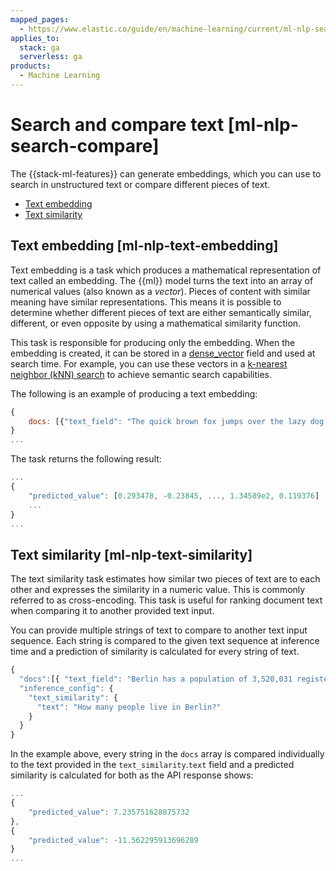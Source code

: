 ```yaml
---
mapped_pages:
  - https://www.elastic.co/guide/en/machine-learning/current/ml-nlp-search-compare.html
applies_to:
  stack: ga
  serverless: ga
products:
  - Machine Learning
---
```


# Search and compare text [ml-nlp-search-compare]

The {{stack-ml-features}} can generate embeddings, which you can use to search in unstructured text or compare different pieces of text.

* [Text embedding](#ml-nlp-text-embedding)
* [Text similarity](#ml-nlp-text-similarity)

## Text embedding [ml-nlp-text-embedding]

Text embedding is a task which produces a mathematical representation of text called an embedding. The {{ml}} model turns the text into an array of numerical values (also known as a *vector*). Pieces of content with similar meaning have similar representations. This means it is possible to determine whether different pieces of text are either semantically similar, different, or even opposite by using a mathematical similarity function.

This task is responsible for producing only the embedding. When the embedding is created, it can be stored in a [dense_vector](elasticsearch://reference/elasticsearch/mapping-reference/dense-vector.md) field and used at search time. For example, you can use these vectors in a [k-nearest neighbor (kNN) search](../../../solutions/search/vector/knn.md) to achieve semantic search capabilities.

The following is an example of producing a text embedding:

```js
{
    docs: [{"text_field": "The quick brown fox jumps over the lazy dog."}]
}
...
```

The task returns the following result:

```js
...
{
    "predicted_value": [0.293478, -0.23845, ..., 1.34589e2, 0.119376]
    ...
}
...
```

## Text similarity [ml-nlp-text-similarity]

The text similarity task estimates how similar two pieces of text are to each other and expresses the similarity in a numeric value. This is commonly referred to as cross-encoding. This task is useful for ranking document text when comparing it to another provided text input.

You can provide multiple strings of text to compare to another text input sequence. Each string is compared to the given text sequence at inference time and a prediction of similarity is calculated for every string of text.

```js
{
  "docs":[{ "text_field": "Berlin has a population of 3,520,031 registered inhabitants in an area of 891.82 square kilometers."}, {"text_field": "New York City is famous for the Metropolitan Museum of Art."}],
  "inference_config": {
    "text_similarity": {
      "text": "How many people live in Berlin?"
    }
  }
}
```

In the example above, every string in the `docs` array is compared individually to the text provided in the `text_similarity`.`text` field and a predicted similarity is calculated for both as the API response shows:

```js
...
{
    "predicted_value": 7.235751628875732
},
{
    "predicted_value": -11.562295913696289
}
...
```
